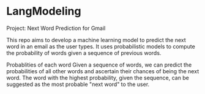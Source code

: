# LangModeling
Project: Next Word Prediction for Gmail

This repo aims to develop a machine learning model to predict the next word in an email as the user types. It uses probabilistic models to compute the probability of words given a sequence of previous words.

Probablities of each word
Given a sequence of words, we can predict the probabilities of all other words and ascertain their chances of being the next word.
The word with the highest probability, given the sequence, can be suggested as the most probable "next word" to the user.
